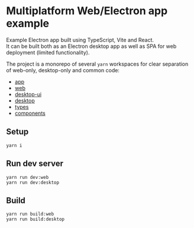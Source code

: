 # Multiplatform Web/Electron app example

Example Electron app built using TypeScript, Vite and React.  
It can be built both as an Electron desktop app as well as SPA for web deployment (limited functionality).

The project is a monorepo of several `yarn` workspaces for clear separation of web-only, desktop-only and common code:
- [app](packages/app)
- [web](packages/web)
- [desktop-ui](packages/desktop-ui)
- [desktop](packages/desktop)
- [types](packages/types)
- [components](packages/components)

## Setup
```
yarn i
```

## Run dev server
```
yarn run dev:web
yarn run dev:desktop
```

## Build
```
yarn run build:web
yarn run build:desktop
```
